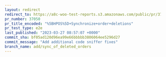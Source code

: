 ```yaml
---
layout: redirect
redirect_to: https://a8c-woo-test-reports.s3.amazonaws.com/public/pr/37050/e2e/index.html
pr_number: 37050
pr_title_encoded: "%5BHPOS%5D+Synchronize+order+deletions"
pr_test_type: e2e
last_published: "2023-03-27 08:57:07 +0000"
commit_sha: bf05ad120d96ea99e66bbbbb3806064ee5296d27
commit_message: "Add additional code sniffer fixes"
branch_name: add/sync_of_deleted_orders
---
```

